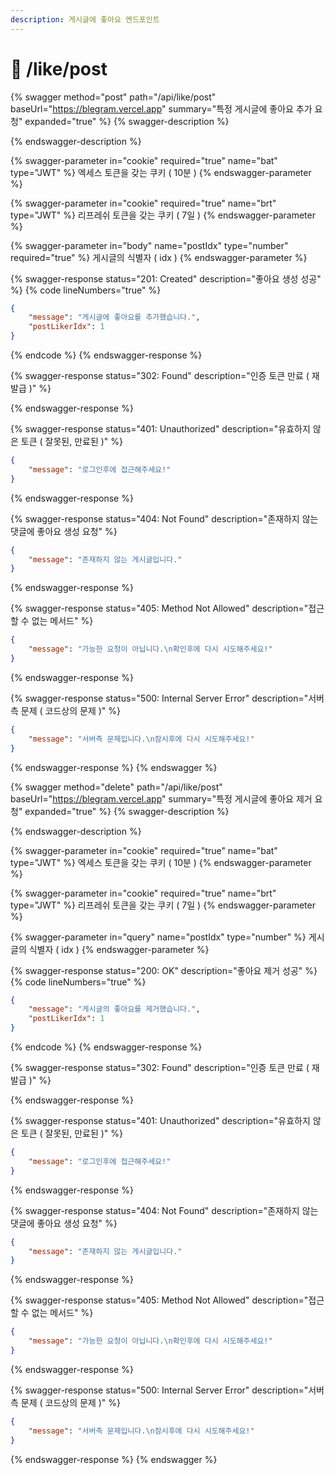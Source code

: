 ```yaml
---
description: 게시글에 좋아요 엔드포인트
---
```


# 💚 /like/post

{% swagger method="post" path="/api/like/post" baseUrl="https://blegram.vercel.app" summary="특정 게시글에 좋아요 추가 요청" expanded="true" %}
{% swagger-description %}

{% endswagger-description %}

{% swagger-parameter in="cookie" required="true" name="bat" type="JWT" %}
엑세스 토큰을 갖는 쿠키 ( 10분 )
{% endswagger-parameter %}

{% swagger-parameter in="cookie" required="true" name="brt" type="JWT" %}
리프레쉬 토큰을 갖는 쿠키 ( 7일 )
{% endswagger-parameter %}

{% swagger-parameter in="body" name="postIdx" type="number" required="true" %}
게시글의 식별자 ( idx )
{% endswagger-parameter %}

{% swagger-response status="201: Created" description="좋아요 생성 성공" %}
{% code lineNumbers="true" %}
```json
{
    "message": "게시글에 좋아요를 추가했습니다.",
    "postLikerIdx": 1
}
```
{% endcode %}
{% endswagger-response %}

{% swagger-response status="302: Found" description="인증 토큰 만료 ( 재발급 )" %}

{% endswagger-response %}

{% swagger-response status="401: Unauthorized" description="유효하지 않은 토큰 ( 잘못된, 만료된 )" %}
```json
{
    "message": "로그인후에 접근해주세요!"
}
```
{% endswagger-response %}

{% swagger-response status="404: Not Found" description="존재하지 않는 댓글에 좋아요 생성 요청" %}
```json
{
    "message": "존재하지 않는 게시글입니다."
}
```
{% endswagger-response %}

{% swagger-response status="405: Method Not Allowed" description="접근할 수 없는 메서드" %}
```json
{
    "message": "가능한 요청이 아닙니다.\n확인후에 다시 시도해주세요!"
}
```
{% endswagger-response %}

{% swagger-response status="500: Internal Server Error" description="서버측 문제 ( 코드상의 문제 )" %}
```json
{
    "message": "서버측 문제입니다.\n잠시후에 다시 시도해주세요!"
}
```
{% endswagger-response %}
{% endswagger %}

{% swagger method="delete" path="/api/like/post" baseUrl="https://blegram.vercel.app" summary="특정 게시글에 좋아요 제거 요청" expanded="true" %}
{% swagger-description %}

{% endswagger-description %}

{% swagger-parameter in="cookie" required="true" name="bat" type="JWT" %}
엑세스 토큰을 갖는 쿠키 ( 10분 )
{% endswagger-parameter %}

{% swagger-parameter in="cookie" required="true" name="brt" type="JWT" %}
리프레쉬 토큰을 갖는 쿠키 ( 7일 )
{% endswagger-parameter %}

{% swagger-parameter in="query" name="postIdx" type="number" %}
게시글의 식별자 ( idx )
{% endswagger-parameter %}

{% swagger-response status="200: OK" description="좋아요 제거 성공" %}
{% code lineNumbers="true" %}
```json
{
    "message": "게시글의 좋아요를 제거했습니다.",
    "postLikerIdx": 1
}
```
{% endcode %}
{% endswagger-response %}

{% swagger-response status="302: Found" description="인증 토큰 만료 ( 재발급 )" %}

{% endswagger-response %}

{% swagger-response status="401: Unauthorized" description="유효하지 않은 토큰 ( 잘못된, 만료된 )" %}
```json
{
    "message": "로그인후에 접근해주세요!"
}
```
{% endswagger-response %}

{% swagger-response status="404: Not Found" description="존재하지 않는 댓글에 좋아요 생성 요청" %}
```json
{
    "message": "존재하지 않는 게시글입니다."
}
```
{% endswagger-response %}

{% swagger-response status="405: Method Not Allowed" description="접근할 수 없는 메서드" %}
```json
{
    "message": "가능한 요청이 아닙니다.\n확인후에 다시 시도해주세요!"
}
```
{% endswagger-response %}

{% swagger-response status="500: Internal Server Error" description="서버측 문제 ( 코드상의 문제 )" %}
```json
{
    "message": "서버측 문제입니다.\n잠시후에 다시 시도해주세요!"
}
```
{% endswagger-response %}
{% endswagger %}
